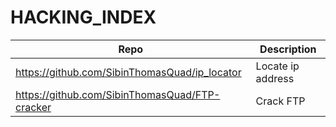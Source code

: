 # HACKING_INDEX

| Repo | Description |
| --- | --- |
| https://github.com/SibinThomasQuad/ip_locator | Locate ip address |
| https://github.com/SibinThomasQuad/FTP-cracker | Crack FTP |
